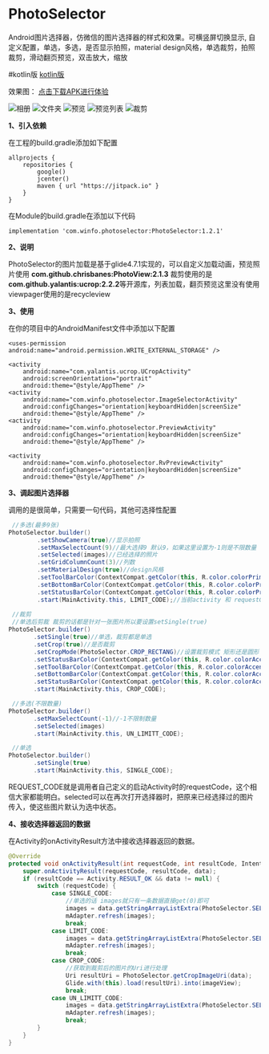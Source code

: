 # PhotoSelector
Android图片选择器，仿微信的图片选择器的样式和效果。可横竖屏切换显示,
自定义配置，单选，多选，是否显示拍照，material design风格，单选裁剪，拍照裁剪，滑动翻页预览，双击放大，缩放

#kotlin版 
[kotlin版](https://github.com/wj576038874/PhotoSlectorKotlin)

效果图： [点击下载APK进行体验](https://raw.githubusercontent.com/wj576038874/PhotoSelectorDemo/master/apk/PhotoSelector.apk)

![相册](https://github.com/wj576038874/PhotoSelectorDemo/blob/master/images/selector.jpg)
![文件夹](https://github.com/wj576038874/PhotoSelectorDemo/blob/master/images/folder.jpg) 
![预览](https://github.com/wj576038874/PhotoSelectorDemo/blob/master/images/preview.jpg)
![预览列表](https://github.com/wj576038874/PhotoSelectorDemo/blob/master/images/preview_list.jpg) 
![裁剪](https://github.com/wj576038874/PhotoSelectorDemo/blob/master/images/clip.jpg)

**1、引入依赖**

在工程的build.gradle添加如下配置
```
allprojects {
    repositories {
        google()
        jcenter()
        maven { url "https://jitpack.io" }
    }
}
```

在Module的build.gradle在添加以下代码

```
implementation 'com.winfo.photoselector:PhotoSelector:1.2.1'
```


**2、说明**

PhotoSelector的图片加载是基于glide4.7.1实现的，可以自定义加载动画，预览照片使用
**com.github.chrisbanes:PhotoView:2.1.3**
裁剪使用的是**com.github.yalantis:ucrop:2.2.2**等开源库，列表加载，翻页预览这里没有使用viewpager使用的是recycleview


**3、使用**

在你的项目中的AndroidManifest文件中添加以下配置
```
<uses-permission android:name="android.permission.WRITE_EXTERNAL_STORAGE" />

<activity
    android:name="com.yalantis.ucrop.UCropActivity"
    android:screenOrientation="portrait"
    android:theme="@style/AppTheme" />
<activity
    android:name="com.winfo.photoselector.ImageSelectorActivity"
    android:configChanges="orientation|keyboardHidden|screenSize"
    android:theme="@style/AppTheme" />
<activity
    android:name="com.winfo.photoselector.PreviewActivity"
    android:configChanges="orientation|keyboardHidden|screenSize"
    android:theme="@style/AppTheme" />

<activity
    android:name="com.winfo.photoselector.RvPreviewActivity"
    android:configChanges="orientation|keyboardHidden|screenSize"
    android:theme="@style/AppTheme" />
```

**3、调起图片选择器**

调用的是很简单，只需要一句代码，其他可选择性配置
```java
 //多选(最多9张)
PhotoSelector.builder()
        .setShowCamera(true)//显示拍照
        .setMaxSelectCount(9)//最大选择9 默认9，如果这里设置为-1则是不限数量
        .setSelected(images)//已经选择的照片
        .setGridColumnCount(3)//列数
        .setMaterialDesign(true)//design风格
        .setToolBarColor(ContextCompat.getColor(this, R.color.colorPrimary))//toolbar的颜色
        .setBottomBarColor(ContextCompat.getColor(this, R.color.colorPrimary))//底部bottombar的颜色
        .setStatusBarColor(ContextCompat.getColor(this, R.color.colorPrimary))//状态栏的颜色
        .start(MainActivity.this, LIMIT_CODE);//当前activity 和 requestCode，不传requestCode则默认为PhotoSelector.DEFAULT_REQUEST_CODE
        
 //裁剪
 //单选后剪裁 裁剪的话都是针对一张图片所以要设置setSingle(true)
PhotoSelector.builder()
       .setSingle(true)//单选，裁剪都是单选
       .setCrop(true)//是否裁剪
       .setCropMode(PhotoSelector.CROP_RECTANG)//设置裁剪模式 矩形还是圆形
       .setStatusBarColor(ContextCompat.getColor(this, R.color.colorAccent))
       .setToolBarColor(ContextCompat.getColor(this, R.color.colorAccent))
       .setBottomBarColor(ContextCompat.getColor(this, R.color.colorAccent))
       .setStatusBarColor(ContextCompat.getColor(this, R.color.colorAccent))
       .start(MainActivity.this, CROP_CODE);

 //多选(不限数量)
PhotoSelector.builder()
       .setMaxSelectCount(-1)//-1不限制数量
       .setSelected(images)
       .start(MainActivity.this, UN_LIMITT_CODE);

 //单选
PhotoSelector.builder()
       .setSingle(true)
       .start(MainActivity.this, SINGLE_CODE);
```
REQUEST_CODE就是调用者自己定义的启动Activity时的requestCode，这个相信大家都能明白。selected可以在再次打开选择器时，把原来已经选择过的图片传入，使这些图片默认为选中状态。

**4、接收选择器返回的数据**

在Activity的onActivityResult方法中接收选择器返回的数据。
```java
@Override
protected void onActivityResult(int requestCode, int resultCode, Intent data) {
    super.onActivityResult(requestCode, resultCode, data);
    if (resultCode == Activity.RESULT_OK && data != null) {
        switch (requestCode) {
            case SINGLE_CODE:
                //单选的话 images就只有一条数据直接get(0)即可
                images = data.getStringArrayListExtra(PhotoSelector.SELECT_RESULT);
                mAdapter.refresh(images);
                break;
            case LIMIT_CODE:
                images = data.getStringArrayListExtra(PhotoSelector.SELECT_RESULT);
                mAdapter.refresh(images);
                break;
            case CROP_CODE:
                //获取到裁剪后的图片的Uri进行处理
                Uri resultUri = PhotoSelector.getCropImageUri(data);
                Glide.with(this).load(resultUri).into(imageView);
                break;
            case UN_LIMITT_CODE:
                images = data.getStringArrayListExtra(PhotoSelector.SELECT_RESULT);
                mAdapter.refresh(images);
                break;
        }
    }
}
```
